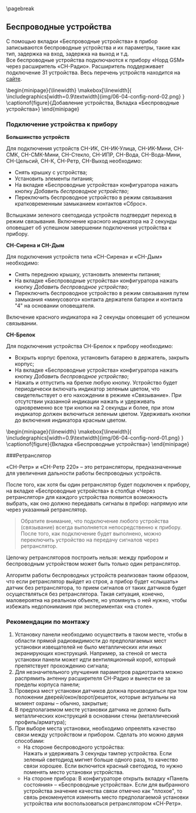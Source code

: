 \pagebreak

## Беспроводные устройства

С помощью вкладки «Беспроводные устройства» в прибор записываются беспроводные устройства и их параметры, такие как тип, задержка на вход, задержка на выход и т.д.    
Все беспроводные устройства подключаются к прибору «Норд GSM» через расширитель «СН-Радио». Расширитель поддерживает подключение 31 устройства. Весь перечень устройств находится на [сайте](https://shop.cnord.ru/sn.html).

\begin{minipage}{\linewidth}
	\makebox[\linewidth]{
 		\includegraphics[width=0.9\textwidth]{img/06-04-config-nord-02.png}
 	}
	\captionof{figure}{Добавление устройства, Вкладка «Беспроводные устройства»}
\end{minipage}

### Подключение устройства к прибору

**Большинство устройств**
 
Для подключения устройств СН-ИК, СН-ИК-Улица, СН-ИК-Мини, СН-СМК, СН-СМК-Мини, СН-Стекло, СН-ИПР, СН-Вода, СН-Вода-Мини, СН-Цельсий, СН-К, СН-Ретр, СН-Выход необходимо:

* Снять крышку с устройства;
* Установить элементы питания;
* На вкладке «Беспроводные устройства» конфигуратора нажать кнопку _Добавить беспроводное устройство_;
* Переключить беспроводное устройство в режим связывания кратковременным замыканием контактов «Сброс».

Вспышками зеленого светодиода устройств подтвердит переход в режим связывания.
Включение красного индикатора на 2 секунды оповещает об успешном завершении подключения устройства к прибору.

**СН-Сирена и СН-Дым**

Для подключения устройств типа «СН-Сирена» и «СН-Дым» необходимо:

* Снять переднюю крышку, установить элементы питания;
* На вкладке «Беспроводные устройства» конфигуратора нажать кнопку _Добавить беспроводное устройство_;
* Переключить беспроводное устройство в режим связывания путем замыкания «минусового» контакта держателя батареи и контакта "4" на основании оповещателя.

Включение красного индикатора на 2 секунды оповещает об успешном связывании.

**СН-Брелок**

Для подключения устройства СН-Брелок к прибору необходимо:

* Вскрыть корпус брелока, установить батарею в держатель, закрыть корпус;
* На вкладке «Беспроводные устройства» конфигуратора нажать кнопку _Добавить беспроводное устройство_;
* Нажать и отпустить на брелке любую кнопку. Устройство будет периодически включать индикатор зеленым цветом, что свидетельствует о его нахождении в режиме «Связывание». При отсутствии указанной индикации нажать и удерживать одновременно все три кнопки на 2 секунды и более, при этом индикатор должен включиться зеленым цветом. Удерживать кнопки до включения индикатора красным цветом.


\begin{minipage}{\linewidth}
	\makebox[\linewidth]{
 		\includegraphics[width=0.9\textwidth]{img/06-04-config-nord-01.png}
 	}
	\captionof{figure}{Вкладка «Беспроводные устройства»}
\end{minipage}


###Ретранслятор

«СН-Ретр» и «СН-Ретр 220» – это ретрансляторы, предназначенные для увеличения дальности работы беспроводных устройств.

После того, как хотя бы один ретранслятор будет подключен к прибору, на вкладке «Беспроводные устройства» в столбце «Через ретранслятор» для каждого устройства появится возможность выбрать, как оно должно передавать сигналы в прибор: напрямую или через указанный ретранслятор.

> Обратите внимание, что подключение любого устройства (связывание) всегда выполняется непосредственно к прибору. После того, как подключение будет выполнено, можно переключить устройство на передачу сигналов через ретранслятор.

Цепочку ретрансляторов построить нельзя: между прибором и беспроводным устройством может быть только один ретранслятор.

Алгоритм работы беспроводных устройств реализован таким образом, что если ретранслятор выйдет из строя, а прибор будет «слышать» датчик без ретранслятора, то прием сигналов от таких датчиков будет осуществляться без ретранслятора. Такая ситуация, конечно, маловероятна на реальном объекте, но упомянуть о ней нужно, чтобы избежать недопонимания при экспериментах «на столе».


### Рекомендации по монтажу

1. Установку панели необходимо осуществить в таком месте, чтобы в области прямой радиовидимости до предполагаемых мест установки извещателей не было металлических или иных экранирующих конструкций. Например, за стеной от места установки панели может идти вентиляционный короб, который препятствует прохождению сигнала;
2. Для незначительного улучшения параметров радиотракта можно распрямить антенну расширителя СН-Радио и вынести ее за пределы корпуса панели;
3. Проверка мест установки датчиков должна производиться при том положении дверей/окон/ворот/решеток, которые актуальны на момент охраны – обычно, закрытые;
4. В предполагаемом месте установки датчика не должно быть металлических конструкций в основании стены (металлический профиль/арматура);
5. При выборе места установки, необходимо опреелять качество связи между устройством и прибором. Сделать это можно двумя способами:
	* На стороне беспроводного устройства:    
Нажать и удерживать 3 секунды тампер устройства. Если зеленый светодиод мигнет больше одного раза, то качество связи хорошее. Если включится красный светодиод, то нужно поменять место установки устройства.
	* На стороне прибора:
В конфигураторе открыть вкладку «Панель состояния» – «Беспроводные устройства». Если для выбранного устройства значение качества связи отмечно как "плохое", то связь рекоменуется изменить место предполагаемой установки устройства или воспользоваться ретранслятором «СН-Ретр».

